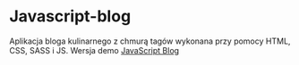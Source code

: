 # Javascript-blog

Aplikacja  bloga kulinarnego z chmurą tagów wykonana przy pomocy HTML, CSS, SASS i JS. Wersja demo [JavaScript Blog](https://robertgraupner.github.io/javascript-blog/)
